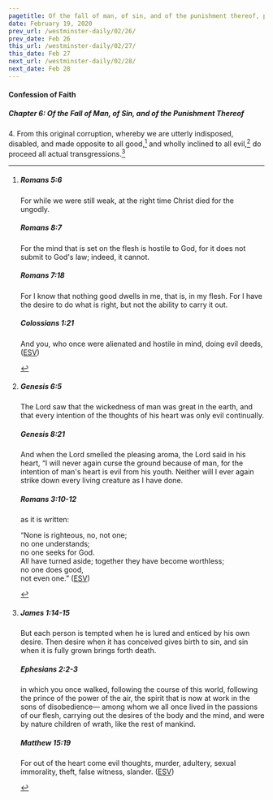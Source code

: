 ```yaml
---
pagetitle: Of the fall of man, of sin, and of the punishment thereof, part 4
date: February 19, 2020
prev_url: /westminster-daily/02/26/
prev_date: Feb 26
this_url: /westminster-daily/02/27/
this_date: Feb 27
next_url: /westminster-daily/02/28/
next_date: Feb 28
---
```


#### Confession of Faith

##### Chapter 6: Of the Fall of Man, of Sin, and of the Punishment Thereof

4\. From this original corruption, whereby we are utterly indisposed, disabled, and made opposite to all good,[^fnref:wcf1] and wholly inclined to all evil,[^fnref:wcf2] do proceed all actual transgressions.[^fnref:wcf3]

[^fnref:wcf1]: <div class="esv"><h5>Romans 5:6</h5> <div class="esv-text"><p id="p45005006.01-1">For while we were still weak, at the right time Christ died for the ungodly.</p> </div><h5>Romans 8:7</h5> <div class="esv-text"><p id="p45008007.01-2">For the mind that is set on the flesh is hostile to God, for it does not submit to God's law; indeed, it cannot.</p> </div><h5>Romans 7:18</h5> <div class="esv-text"><p id="p45007018.01-3">For I know that nothing good dwells in me, that is, in my flesh. For I have the desire to do what is right, but not the ability to carry it out.</p> </div><h5>Colossians 1:21</h5> <div class="esv-text"><p id="p51001021.01-4">And you, who once were alienated and hostile in mind, doing evil deeds,  (<a href="http://www.esv.org" class="copyright">ESV</a>)</p> </div> </div>

[^fnref:wcf2]: <div class="esv"><h5>Genesis 6:5</h5> <div class="esv-text"><p id="p01006005.01-1">The <span class="small-caps">Lord</span> saw that the wickedness of man was great in the earth, and that every intention of the thoughts of his heart was only evil continually.</p> </div><h5>Genesis 8:21</h5> <div class="esv-text"><p id="p01008021.01-2">And when the <span class="small-caps">Lord</span> smelled the pleasing aroma, the <span class="small-caps">Lord</span> said in his heart, &#8220;I will never again curse the ground because of man, for the intention of man's heart is evil from his youth. Neither will I ever again strike down every living creature as I have done.</p> </div><h5>Romans 3:10-12</h5> <div class="esv-text"><p id="p45003010.01-3">as it is written:</p> <div class="block-indent"> <p class="line-group" id="p45003010.05-3">&#8220;None is righteous, no, not one;<br />  <span class="indent"></span>no one understands;<br /> <span class="indent"></span>no one seeks for God.<br />  All have turned aside; together they have become worthless;<br /> <span class="indent"></span>no one does good,<br /> <span class="indent"></span>not even one.&#8221;  (<a href="http://www.esv.org" class="copyright">ESV</a>)</p> </div> </div> </div>

[^fnref:wcf3]: <div class="esv"><h5>James 1:14-15</h5> <div class="esv-text"><p id="p59001014.01-1">But each person is tempted when he is lured and enticed by his own desire. Then desire when it has conceived gives birth to sin, and sin when it is fully grown brings forth death.</p> </div><h5>Ephesians 2:2-3</h5> <div class="esv-text"><p id="p49002002.01-2">in which you once walked, following the course of this world, following the prince of the power of the air, the spirit that is now at work in the sons of disobedience&#8212; among whom we all once lived in the passions of our flesh, carrying out the desires of the body and the mind, and were by nature children of wrath, like the rest of mankind.</p> </div><h5>Matthew 15:19</h5> <div class="esv-text"><p id="p40015019.01-3"><span class="woc">For out of the heart come evil thoughts, murder, adultery, sexual immorality, theft, false witness, slander.</span>  (<a href="http://www.esv.org" class="copyright">ESV</a>)</p> </div> </div>

